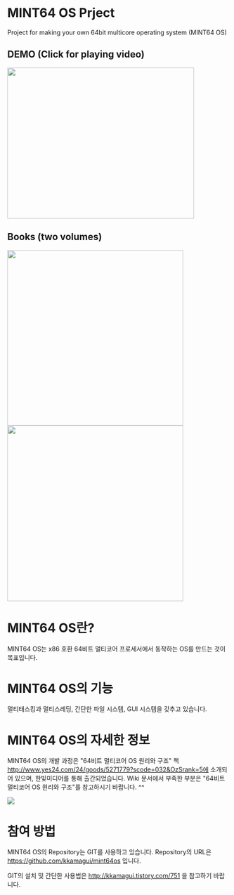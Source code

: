 # MINT64 OS Prject
Project for making your own 64bit multicore operating system (MINT64 OS)

## DEMO (Click for playing video)

<a href='http://www.youtube.com/watch?feature=player_embedded&v=TmfPimwaM4Q' target='_blank'><img src='http://img.youtube.com/vi/TmfPimwaM4Q/0.jpg' width='425' height=344 /></a>

## Books (two volumes)

<a href='http://www.amazon.com/64-bit-multi-core-principles-structure-Korean/dp/8979148364/ref=sr_1_1?ie=UTF8&qid=1449647674&sr=8-1&keywords=64-bit+multi-core+OS+principles+and+structure' target='_blank'><image src='http://ecx.images-amazon.com/images/I/51-bZ0K3xlL._SX363_BO1,204,203,200_.jpg' width='400' /></a>
<a href='http://www.amazon.com/64-bit-multi-core-principles-structure-Korean/dp/8979148372/ref=sr_1_2?ie=UTF8&qid=1449647674&sr=8-2&keywords=64-bit+multi-core+OS+principles+and+structure' target='_blank'><image src='http://ecx.images-amazon.com/images/I/512i-i18WYL._SX363_BO1,204,203,200_.jpg' width='400' /></a>

# MINT64 OS란? #
MINT64 OS는 x86 호환 64비트 멀티코어 프로세서에서 동작하는 OS를 만드는 것이 목표입니다.

# MINT64 OS의 기능 #
멀티태스킹과 멀티스레딩, 간단한 파일 시스템, GUI 시스템을 갖추고 있습니다.


# MINT64 OS의 자세한 정보 #
MINT64 OS의 개발 과정은 "64비트 멀티코어 OS 원리와 구조" 책 http://www.yes24.com/24/goods/5271779?scode=032&OzSrank=5에 소개되어 있으며, 한빛미디어를 통해 출간되었습니다. Wiki 문서에서 부족한 부분은 "64비트 멀티코어 OS 원리와 구조"를 참고하시기 바랍니다. ^^

[![](http://ts.daumcdn.net/custom/blog/11/117824/skin/images/book1.jpg)](http://www.yes24.com/24/goods/5271779?scode=032&OzSrank=5)


# 참여 방법 #
MINT64 OS의 Repository는 GIT를 사용하고 있습니다. Repository의 URL은 https://github.com/kkamagui/mint64os 입니다.

GIT의 설치 및 간단한 사용법은 http://kkamagui.tistory.com/751 을 참고하기 바랍니다.
